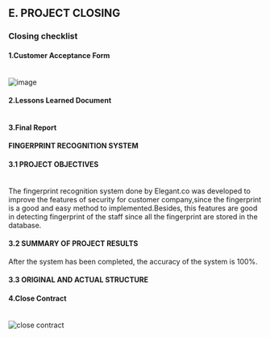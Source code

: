 ## E. PROJECT CLOSING

### Closing checklist

#### 1.Customer Acceptance Form<br><br>
![image](https://user-images.githubusercontent.com/116957596/211549156-bd8a1104-736f-43e0-8051-2290268ec3a5.png)

#### 2.Lessons Learned Document<br><br>

#### 3.Final Report<br>
#### FINGERPRINT RECOGNITION SYSTEM
#### 3.1 PROJECT OBJECTIVES <br><br>
The fingerprint recognition system done by Elegant.co was developed to improve the features of security for customer company,since the fingerprint is a good and easy method to implemented.Besides, this features are good in detecting fingerprint of the staff since all the fingerprint are stored in the database.

#### 3.2 SUMMARY OF PROJECT RESULTS
After the system has been completed, the accuracy of the system is 100%.

#### 3.3 ORIGINAL AND ACTUAL STRUCTURE

#### 4.Close Contract<br><br>
![close contract](https://user-images.githubusercontent.com/121373554/211574025-68293a14-b921-438a-b130-a0f75e99f396.PNG)
